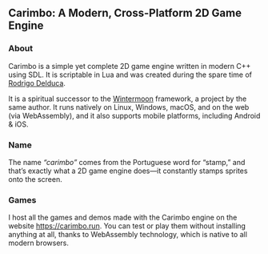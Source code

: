 ## Carimbo: A Modern, Cross-Platform 2D Game Engine

### About

Carimbo is a simple yet complete 2D game engine written in modern C++ using SDL. It is scriptable in Lua and was created during the spare time of [Rodrigo Delduca](https://rodrigodelduca.com.br/).

It is a spiritual successor to the [Wintermoon](https://github.com/skhaz/wintermoon) framework, a project by the same author. It runs natively on Linux, Windows, macOS, and on the web (via WebAssembly), and it also supports mobile platforms, including Android & iOS.

### Name

The name _“carimbo”_ comes from the Portuguese word for “stamp,” and that’s exactly what a 2D game engine does—it constantly stamps sprites onto the screen.

### Games

I host all the games and demos made with the Carimbo engine on the website https://carimbo.run. You can test or play them without installing anything at all, thanks to WebAssembly technology, which is native to all modern browsers.
